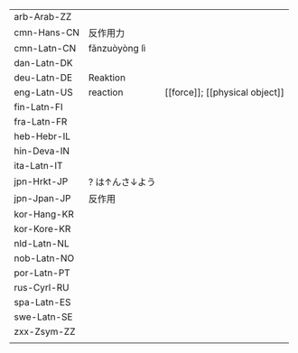 | | | |
|-|-|-|
| arb-Arab-ZZ |  |  |
| cmn-Hans-CN | 反作用力 |  |
| cmn-Latn-CN | fǎnzuòyòng lì |  |
| dan-Latn-DK |  |  |
| deu-Latn-DE | Reaktion |  |
| eng-Latn-US | reaction | [[force]]; [[physical object]] |
| fin-Latn-FI |  |  |
| fra-Latn-FR |  |  |
| heb-Hebr-IL |  |  |
| hin-Deva-IN |  |  |
| ita-Latn-IT |  |  |
| jpn-Hrkt-JP | ? は↑んさ↓よう |  |
| jpn-Jpan-JP | 反作用 |  |
| kor-Hang-KR |  |  |
| kor-Kore-KR |  |  |
| nld-Latn-NL |  |  |
| nob-Latn-NO |  |  |
| por-Latn-PT |  |  |
| rus-Cyrl-RU |  |  |
| spa-Latn-ES |  |  |
| swe-Latn-SE |  |  |
| zxx-Zsym-ZZ |  |  |
|  |  |  |
